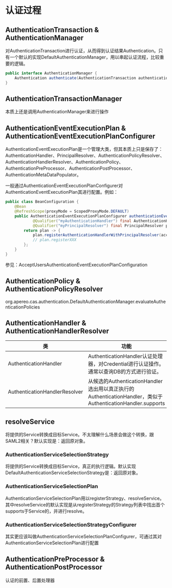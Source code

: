 # 认证过程
## AuthenticationTransaction & AuthenticationManager
对AuthenticationTransaction进行认证，从而得到认证结果Authentication。只有一个默认的实现DefaultAuthenticationManager，用以串起认证流程，比较重要的逻辑。
```java
public interface AuthenticationManager {
    Authentication authenticate(AuthenticationTransaction authenticationTransaction) throws AuthenticationException;
}
```
## AuthenticationTransactionManager
本质上还是调用AuthenticationManager来进行操作

## AuthenticationEventExecutionPlan & AuthenticationEventExecutionPlanConfigurer
AuthenticationEventExecutionPlan是一个管理大类，但其本质上只是保存了：AuthenticationHandler、PrincipalResolver、AuthenticationPolicyResolver、
AuthenticationHandlerResolver、AuthenticationPolicy、AuthenticationPreProcessor、AuthenticationPostProcessor、AuthenticationMetaDataPopulator。

一般通过AuthenticationEventExecutionPlanConfigurer对AuthenticationEventExecutionPlan其进行配置。例如：
```java
public class BeanConfiguration {
    @Bean
    @RefreshScope(proxyMode = ScopedProxyMode.DEFAULT)
    public AuthenticationEventExecutionPlanConfigurer authenticationEventExecutionPlanConfigurer (
            @Qualifier("myAuthenticationHandler") final AuthenticationHandler authenticationHandler,
            @Qualifier("myPrincipalResolver") final PrincipalResolver principalResolver) {
        return plan -> {
            plan.registerAuthenticationHandlerWithPrincipalResolver(acceptUsersAuthenticationHandler, defaultPrincipalResolver);
            // plan.registerXXX
        };
    }
}
```
参见：AcceptUsersAuthenticationEventExecutionPlanConfiguration

## AuthenticationPolicy & AuthenticationPolicyResolver
org.apereo.cas.authentication.DefaultAuthenticationManager.evaluateAuthenticationPolicies

## AuthenticationHandler & AuthenticationHandlerResolver
| 类                             | 功能                                                                                        |
|-------------------------------|-------------------------------------------------------------------------------------------|
| AuthenticationHandler         | AuthenticationHandler认证处理器，对Credential进行认证操作。通常以查询DB的方式进行验证。                              |
| AuthenticationHandlerResolver | 从候选的AuthenticationHandler选出用以真正执行的AuthenticationHandler，类似于AuthenticationHandler.supports |

## resolveService
将提供的Service转换成目标Service。不太理解什么场景会做这个转换，跟SAML2相关？默认实现是：返回原对象。
### AuthenticationServiceSelectionStrategy
将提供的Service转换成目标Service，真正的执行逻辑。默认实现DefaultAuthenticationServiceSelectionStrategy是：返回原对象。
### AuthenticationServiceSelectionPlan
AuthenticationServiceSelectionPlan用以registerStrategy、resolveService。  
其中resolveService的默认实现是从registerStrategy的Strategy列表中找出首个supports于Service的，并进行resolve。
### AuthenticationServiceSelectionStrategyConfigurer
其实更应该叫做AuthenticationServiceSelectionPlanConfigurer，可通过其对AuthenticationServiceSelectionPlan进行配置

## AuthenticationPreProcessor & AuthenticationPostProcessor
认证的前置、后置处理器